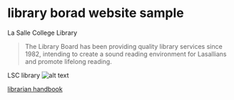 # library borad website sample

La Salle College Library
> The Library Board has been providing quality library services since 1982, intending to create a sound reading environment for Lasallians and promote lifelong reading.

LSC library
![alt text](https://assets.weforum.org/article/image/JMF96ETfn1kSViVnUou1Z0XIDwWcPpT5mrPc7-ytpAc.jpg)

[librarian handbook](https://drive.google.com/file/d/1gNilI_ws1JOCsFQLxM7ilPIUNptp8_II/view)


